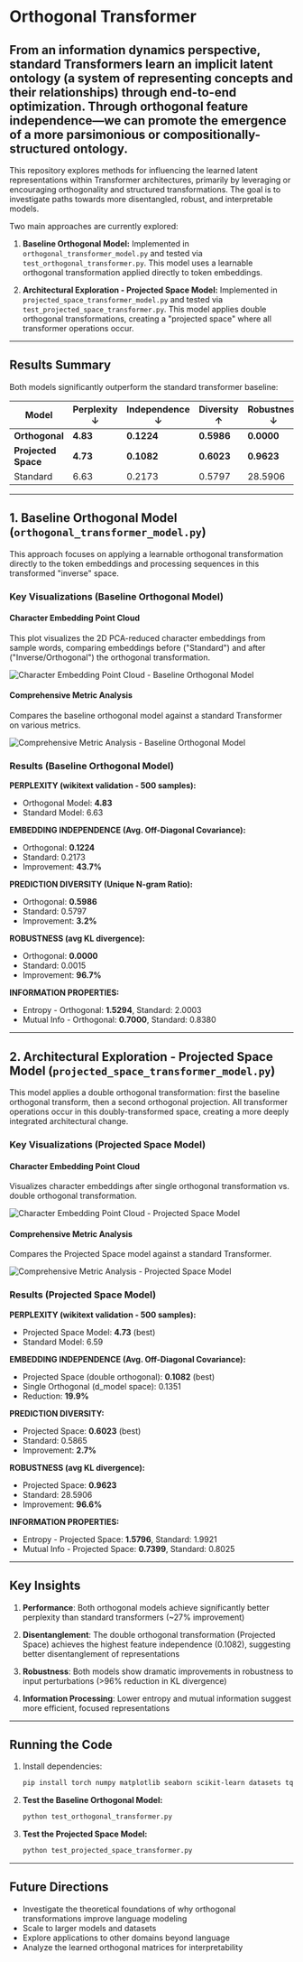 # Orthogonal Transformer

## From an information dynamics perspective, standard Transformers learn an implicit latent ontology (a system of representing concepts and their relationships) through end-to-end optimization. Through orthogonal feature independence—we can promote the emergence of a more parsimonious or compositionally-structured ontology.

This repository explores methods for influencing the learned latent representations within Transformer architectures, primarily by leveraging or encouraging orthogonality and structured transformations. The goal is to investigate paths towards more disentangled, robust, and interpretable models.

Two main approaches are currently explored:

1. **Baseline Orthogonal Model:** Implemented in `orthogonal_transformer_model.py` and tested via `test_orthogonal_transformer.py`. This model uses a learnable orthogonal transformation applied directly to token embeddings.

2. **Architectural Exploration - Projected Space Model:** Implemented in `projected_space_transformer_model.py` and tested via `test_projected_space_transformer.py`. This model applies double orthogonal transformations, creating a "projected space" where all transformer operations occur.

---

## Results Summary

Both models significantly outperform the standard transformer baseline:

| Model | Perplexity ↓ | Independence ↓ | Diversity ↑ | Robustness ↓ |
|-------|------------|----------------|-------------|--------------|
| **Orthogonal** | **4.83** | **0.1224** | **0.5986** | **0.0000** |
| **Projected Space** | **4.73** | **0.1082** | **0.6023** | **0.9623** |
| Standard | 6.63 | 0.2173 | 0.5797 | 28.5906 |

---

## 1. Baseline Orthogonal Model (`orthogonal_transformer_model.py`)

This approach focuses on applying a learnable orthogonal transformation directly to the token embeddings and processing sequences in this transformed "inverse" space.

### Key Visualizations (Baseline Orthogonal Model)

#### Character Embedding Point Cloud
This plot visualizes the 2D PCA-reduced character embeddings from sample words, comparing embeddings before ("Standard") and after ("Inverse/Orthogonal") the orthogonal transformation.

![Character Embedding Point Cloud - Baseline Orthogonal Model](orthogonal_embedding_point_cloud.png)

#### Comprehensive Metric Analysis
Compares the baseline orthogonal model against a standard Transformer on various metrics.

![Comprehensive Metric Analysis - Baseline Orthogonal Model](orthogonal_concept_analysis.png)

### Results (Baseline Orthogonal Model)

**PERPLEXITY (wikitext validation - 500 samples):**
- Orthogonal Model: **4.83**
- Standard Model: 6.63

**EMBEDDING INDEPENDENCE (Avg. Off-Diagonal Covariance):**
- Orthogonal: **0.1224**
- Standard: 0.2173
- Improvement: **43.7%**

**PREDICTION DIVERSITY (Unique N-gram Ratio):**
- Orthogonal: **0.5986**
- Standard: 0.5797
- Improvement: **3.2%**

**ROBUSTNESS (avg KL divergence):**
- Orthogonal: **0.0000**
- Standard: 0.0015
- Improvement: **96.7%**

**INFORMATION PROPERTIES:**
- Entropy - Orthogonal: **1.5294**, Standard: 2.0003
- Mutual Info - Orthogonal: **0.7000**, Standard: 0.8380

---

## 2. Architectural Exploration - Projected Space Model (`projected_space_transformer_model.py`)

This model applies a double orthogonal transformation: first the baseline orthogonal transform, then a second orthogonal projection. All transformer operations occur in this doubly-transformed space, creating a more deeply integrated architectural change.

### Key Visualizations (Projected Space Model)

#### Character Embedding Point Cloud
Visualizes character embeddings after single orthogonal transformation vs. double orthogonal transformation.

![Character Embedding Point Cloud - Projected Space Model](projected_space_embedding_point_cloud.png)

#### Comprehensive Metric Analysis
Compares the Projected Space model against a standard Transformer.

![Comprehensive Metric Analysis - Projected Space Model](projected_space_analysis.png)

### Results (Projected Space Model)

**PERPLEXITY (wikitext validation - 500 samples):**
- Projected Space Model: **4.73** (best)
- Standard Model: 6.59

**EMBEDDING INDEPENDENCE (Avg. Off-Diagonal Covariance):**
- Projected Space (double orthogonal): **0.1082** (best)
- Single Orthogonal (d_model space): 0.1351
- Reduction: **19.9%**

**PREDICTION DIVERSITY:**
- Projected Space: **0.6023** (best)
- Standard: 0.5865
- Improvement: **2.7%**

**ROBUSTNESS (avg KL divergence):**
- Projected Space: **0.9623**
- Standard: 28.5906
- Improvement: **96.6%**

**INFORMATION PROPERTIES:**
- Entropy - Projected Space: **1.5796**, Standard: 1.9921
- Mutual Info - Projected Space: **0.7399**, Standard: 0.8025

---

## Key Insights

1. **Performance**: Both orthogonal models achieve significantly better perplexity than standard transformers (~27% improvement)

2. **Disentanglement**: The double orthogonal transformation (Projected Space) achieves the highest feature independence (0.1082), suggesting better disentanglement of representations

3. **Robustness**: Both models show dramatic improvements in robustness to input perturbations (>96% reduction in KL divergence)

4. **Information Processing**: Lower entropy and mutual information suggest more efficient, focused representations

---

## Running the Code

1. Install dependencies:
   ```bash
   pip install torch numpy matplotlib seaborn scikit-learn datasets tqdm
   ```

2. **Test the Baseline Orthogonal Model:**
   ```bash
   python test_orthogonal_transformer.py
   ```

3. **Test the Projected Space Model:**
   ```bash
   python test_projected_space_transformer.py
   ```

---

## Future Directions

- Investigate the theoretical foundations of why orthogonal transformations improve language modeling
- Scale to larger models and datasets
- Explore applications to other domains beyond language
- Analyze the learned orthogonal matrices for interpretability
